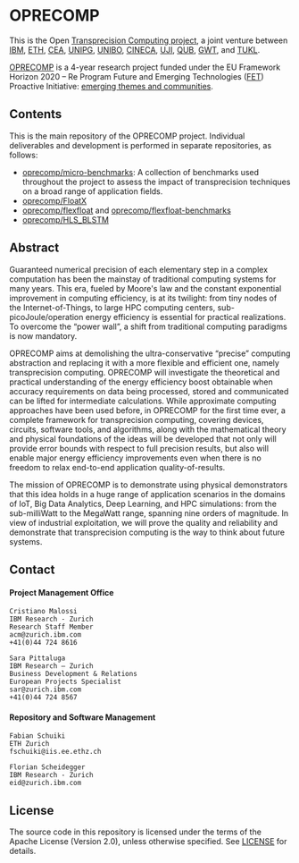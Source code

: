 # OPRECOMP

This is the Open [Transprecision Computing project], a joint venture between [IBM], [ETH], [CEA], [UNIPG], [UNIBO], [CINECA], [UJI], [QUB], [GWT], and [TUKL].

[Transprecision Computing project]: http://oprecomp.eu/ 
[IBM]: https://www.research.ibm.com/labs/zurich/
[ETH]: http://www.iis.ee.ethz.ch/
[CEA]: http://www.cea.fr/
[UNIPG]: https://www.unipg.it/
[UNIBO]: https://www.unibo.it/
[CINECA]: https://www.cineca.it/
[UJI]: https://www.uji.es/
[QUB]: https://www.qub.ac.uk/
[GWT]: http://www.greenwaves-technologies.com/
[TUKL]: https://www.uni-kl.de/

[OPRECOMP] is a 4-year research project funded under the EU Framework Horizon 2020 – Re Program Future and Emerging Technologies ([FET](http://cordis.europa.eu/programme/rcn/700395_en.html)) Proactive Initiative: [emerging themes and communities](http://cordis.europa.eu/fp7/ict/fet-proactive/minecc_en.html).

[OPRECOMP]:  http://oprecomp.eu/ 

## Contents

This is the main repository of the OPRECOMP project. Individual deliverables and development is performed in separate repositories, as follows:

- [oprecomp/micro-benchmarks](https://github.com/oprecomp/micro-benchmarks): A collection of benchmarks used throughout the project to assess the impact of transprecision techniques on a broad range of application fields.
- [oprecomp/FloatX](https://github.com/oprecomp/FloatX)
- [oprecomp/flexfloat](https://github.com/oprecomp/flexfloat) and [oprecomp/flexfloat-benchmarks](https://github.com/oprecomp/flexfloat-benchmarks)
- [oprecomp/HLS_BLSTM](https://github.com/oprecomp/HLS_BLSTM)


## Abstract

Guaranteed numerical precision of each elementary step in a complex computation has been the mainstay of traditional computing systems for many years. This era, fueled by Moore's law and the constant exponential improvement in computing efficiency, is at its twilight: from tiny nodes of the Internet-of-Things, to large HPC computing centers, sub-picoJoule/operation energy efficiency is essential for practical realizations. To overcome the “power wall”, a shift from traditional computing paradigms is now mandatory.

OPRECOMP aims at demolishing the ultra-conservative “precise” computing abstraction and replacing it with a more flexible and efficient one, namely transprecision computing. OPRECOMP will investigate the theoretical and practical understanding of the energy efficiency boost obtainable when accuracy requirements on data being processed, stored and communicated can be lifted for intermediate calculations. While approximate computing approaches have been used before, in OPRECOMP for the first time ever, a complete framework for transprecision computing, covering devices, circuits, software tools, and algorithms, along with the mathematical theory and physical foundations of the ideas will be developed that not only will provide error bounds with respect to full precision results, but also will enable major energy efficiency improvements even when there is no freedom to relax end-to-end application quality-of-results.

The mission of OPRECOMP is to demonstrate using physical demonstrators that this idea holds in a huge range of application scenarios in the domains of IoT, Big Data Analytics, Deep Learning, and HPC simulations: from the sub-milliWatt to the MegaWatt range, spanning nine orders of magnitude. In view of industrial exploitation, we will prove the quality and reliability and demonstrate that transprecision computing is the way to think about future systems.


## Contact

#### Project Management Office

    Cristiano Malossi
    IBM Research - Zurich
    Research Staff Member
    acm@zurich.ibm.com
    +41(0)44 724 8616

    Sara Pittaluga
    IBM Research – Zurich
    Business Development & Relations
    European Projects Specialist
    sar@zurich.ibm.com
    +41(0)44 724 8567

#### Repository and Software Management

    Fabian Schuiki
    ETH Zurich
    fschuiki@iis.ee.ethz.ch

    Florian Scheidegger
    IBM Research - Zurich
    eid@zurich.ibm.com


## License

The source code in this repository is licensed under the terms of the Apache License (Version 2.0), unless otherwise specified. See [LICENSE](LICENSE) for details.
